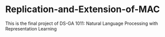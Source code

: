 # Replication-and-Extension-of-MAC
This is the final project of DS-GA 1011: Natural Language Processing with Representation Learning
